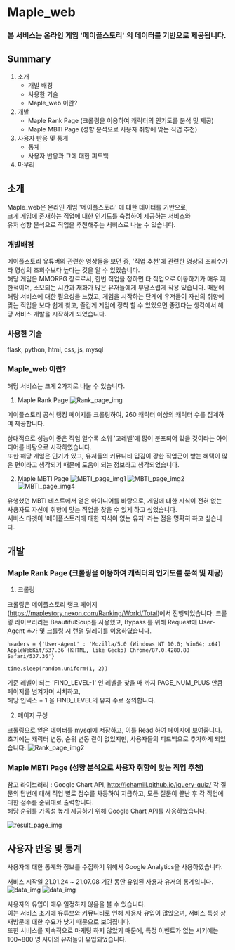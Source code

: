 # Maple_web    
### 본 서비스는 온라인 게임 '메이플스토리' 의 데이터를 기반으로 제공됩니다.    

## Summary

1. 소개
    - 개발 배경
    - 사용한 기술
    - Maple_web 이란?
2. 개발
    - Maple Rank Page (크롤링을 이용하여 캐릭터의 인기도를 분석 및 제공)
    - Maple MBTI Page (성향 분석으로 사용자 취향에 맞는 직업 추천)
3. 사용자 반응 및 통계
    - 통계
    - 사용자 반응과 그에 대한 피드백
4. 마무리


## 소개
Maple_web은 온라인 게임 '메이플스토리' 에 대한 데이터를 기반으로,     
크게 게임에 존재하는 직업에 대한 인기도를 측정하여 제공하는 서비스와     
유저 성향 분석으로 직업을 추천해주는 서비스로 나눌 수 있습니다.

### 개발배경
메이플스토리 유튜버의 관련한 영상들을 보던 중, '직업 추천'에 관련한 영상의 조회수가 타 영상의 조회수보다 높다는 것을 알 수 있었습니다.     
해당 게임은 MMORPG 장르로서, 한번 직업을 정하면 타 직업으로 이동하기가 매우 제한적이며, 소모되는 시간과 재화가 많은 유저들에게 부담스럽게 작용 있습니다. 때문에 해당 서비스에 대한 필요성을 느꼈고, 게임을 시작하는 단계에 유저들이 자신의 취향에 맞는 직업을 보다 쉽게 찾고, 즐겁게 게임에 정착 할 수 있었으면 좋겠다는 생각에서 해당 서비스 개발을 시작하게 되었습니다.

### 사용한 기술
flask, python, html, css, js, mysql

### Maple_web 이란?
해당 서비스는 크게 2가지로 나눌 수 있습니다.    

1. Maple Rank Page
![Rank_page_img](./docs/rank.jpg)

메이플스토리 공식 랭킹 페이지를 크롤링하여, 260 캐릭터 이상의 캐릭터 수를 집계하여 제공합니다.     
  
상대적으로 성능이 좋은 직업 일수록 소위 '고레벨'에 많이 분포되어 있을 것이라는 아이디어를 바탕으로 시작하였습니다.    
또한 해당 게임은 인기가 있고, 유저들의 커뮤니티 입김이 강한 직업군이 받는 혜택이 많은 편이라고 생각되기 때문에 도움이 되는 정보라고 생각되었습니다.


2. Maple MBTI Page
![MBTI_page_img1](./docs/mbti.jpg)
![MBTI_page_img2](./docs/mbti2.jpg)
![MBTI_page_img4](./docs/mbti4.jpg)

유행했던 MBTI 테스트에서 얻은 아이디어를 바탕으로, 게임에 대한 지식이 전혀 없는 사용자도 자신에 취향에 맞는 직업을 찾을 수 있게 하고 싶었습니다.    
서비스 타겟이 '메이플스토리에 대한 지식이 없는 유저' 라는 점을 명확히 하고 싶습니다.

## 개발


### Maple Rank Page (크롤링을 이용하여 캐릭터의 인기도를 분석 및 제공)
1. 크롤링     

크롤링은 메이플스토리 랭크 페이지(https://maplestory.nexon.com/Ranking/World/Total)에서 진행되었습니다.
크롤링 라이브러리는 BeautifulSoup를 사용했고, Bypass 를 위해 Request에 User-Agent 추가 및 크롤링 시 랜덤 딜레이를 이용하였습니다.

```
headers = {'User-Agent' : 'Mozilla/5.0 (Windows NT 10.0; Win64; x64) AppleWebKit/537.36 (KHTML, like Gecko) Chrome/87.0.4280.88 Safari/537.36'}
```

```
time.sleep(random.uniform(1, 2))
```

기준 레벨이 되는 'FIND_LEVEL-1' 인 레벨을 찾을 때 까지 PAGE_NUM_PLUS 만큼 페이지를 넘겨가며 서치하고,    
해당 인덱스 + 1 을 FIND_LEVEL의 유저 수로 정의합니다.


2. 페이지 구성    

크롤링으로 얻은 데이터를 mysql에 저장하고, 이를 Read 하여 페이지에 보여줍니다.    
초기에는 캐릭터 변동, 순위 변동 란이 없었지만, 사용자들의 피드백으로 추가하게 되었습니다.
![Rank_page_img2](./docs/rank2.jpg)


### Maple MBTI Page (성향 분석으로 사용자 취향에 맞는 직업 추천)
참고 라이브러리 : Google Chart API, http://jchamill.github.io/jquery-quiz/
각 질문의 답변에 대해 직업 별로 점수를 차등하여 지급하고, 모든 질문이 끝난 후 각 직업에 대한 점수를 순위대로 출력합니다.    
해당 순위를 가독성 높게 제공하기 위해 Google Chart API를 사용하였습니다.

![result_page_img](./docs/mbti_result.jpg)


## 사용자 반응 및 통계

사용자에 대한 통계와 정보를 수집하기 위해서 Google Analytics을 사용하였습니다.

서비스 시작일 21.01.24 ~ 21.07.08 기간 동안 유입된 사용자 유저의 통계입니다.
![data_img](./docs/analytics.jpg)
![data_img](./docs/analytics2.jpg)

사용자의 유입이 매우 일정하지 않음을 볼 수 있습니다.    
이는 서비스 초기에 유튜브와 커뮤니티로 인해 사용자 유입이 많았으며, 서비스 특성 상 재방문에 대한 수요가 낮기 때문으로 보여집니다.    
또한 서비스를 지속적으로 마케팅 하지 않았기 때문에, 특정 이벤트가 없는 시기에는 100~800 명 사이의 유저들이 유입되었습니다.
